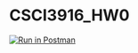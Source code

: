 # CSCI3916_HW0

[![Run in Postman](https://run.pstmn.io/button.svg)](https://app.getpostman.com/run-collection/4ec73d58a6215ffde96b#?env%5BEnvironment1%5D=W3sia2V5IjoiYm9va190aXRsZSIsInZhbHVlIjoiVHVyaW5nIiwiZW5hYmxlZCI6dHJ1ZX0seyJrZXkiOiJpZCIsInZhbHVlIjoiVmxDNU1rVkl3cWtDIiwiZW5hYmxlZCI6dHJ1ZX0seyJrZXkiOiJlY2hvX2JvZHkiLCJ2YWx1ZSI6ImhlbGxvIHdvcmxkIiwiZW5hYmxlZCI6dHJ1ZX1d)

